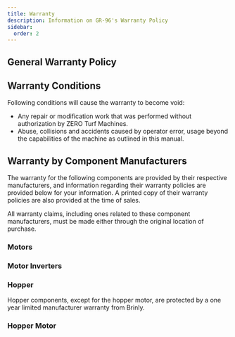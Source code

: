 ```yaml
---
title: Warranty
description: Information on GR-96's Warranty Policy
sidebar:
  order: 2
---
```


## General Warranty Policy

## Warranty Conditions

Following conditions will cause the warranty to become void:

* Any repair or modification work that was performed without authorization by ZERO Turf Machines.
* Abuse, collisions and accidents caused by operator error, usage beyond the capabilities of the machine as outlined in this manual.


## Warranty by Component Manufacturers

The warranty for the following components are provided by their respective manufacturers, and information regarding their warranty policies are provided below for your information. A printed copy of their warranty policies are also provided at the time of sales. 

All warranty claims, including ones related to these component manufacturers, must be made either through the original location of purchase. 

### Motors

### Motor Inverters

### Hopper

Hopper components, except for the hopper motor, are protected by a one year limited manufacturer warranty from Brinly. 

### Hopper Motor